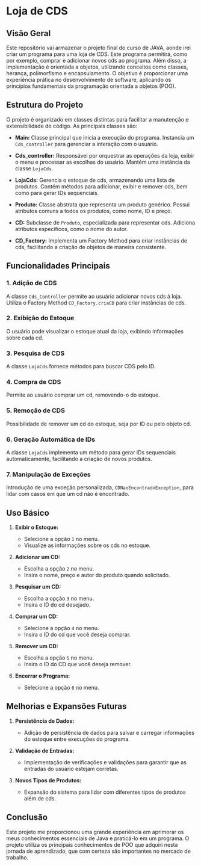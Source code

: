 
# Loja de CDS

## Visão Geral

Este repositório vai armazenar o projeto final do curso de JAVA,  aonde irei criar um programa para uma loja de CDS. Este programa permitirá, como por exemplo, comprar e adicionar novos cds ao programa. Além disso, a implementação é orientada a objetos, utilizando conceitos como classes, herança, polimorfismo e encapsulamento. O objetivo é proporcionar uma experiência prática no desenvolvimento de software, aplicando os princípios fundamentais da programação orientada a objetos (POO).


## Estrutura do Projeto

O projeto é organizado em classes distintas para facilitar a manutenção e extensibilidade do código. As principais classes são:

- **Main:** Classe principal que inicia a execução do programa. Instancia um `Cds_controller` para gerenciar a interação com o usuário.

- **Cds_controller:** Responsável por orquestrar as operações da loja, exibir o menu e processar as escolhas do usuário. Mantém uma instância da classe `LojaCds`.

- **LojaCds:** Gerencia o estoque de cds, armazenando uma lista de produtos. Contém métodos para adicionar, exibir e remover cds, bem como para gerar IDs sequenciais.

- **Produto:** Classe abstrata que representa um produto genérico. Possui atributos comuns a todos os produtos, como nome, ID e preço.

- **CD:** Subclasse de `Produto`, especializada para representar cds. Adiciona atributos específicos, como o nome do autor.

- **CD_Factory:** Implementa um Factory Method para criar instâncias de cds, facilitando a criação de objetos de maneira consistente.

## Funcionalidades Principais

### 1. Adição de CDS

A classe `Cds_Controller` permite ao usuário adicionar novos cds à loja. Utiliza o Factory Method `CD_Factory.criaCD` para criar instâncias de cds.

### 2. Exibição do Estoque

O usuário pode visualizar o estoque atual da loja, exibindo informações sobre cada cd.

### 3. Pesquisa de CDS

A classe `LojaCds` fornece métodos para buscar CDS pelo ID.

### 4. Compra de CDS

Permite ao usuário comprar um cd, removendo-o do estoque.

### 5. Remoção de CDS

Possibilidade de remover um cd do estoque, seja por ID ou pelo objeto cd.

### 6. Geração Automática de IDs

A classe `LojaCds` implementa um método para gerar IDs sequenciais automaticamente, facilitando a criação de novos produtos.

### 7. Manipulação de Exceções

Introdução de uma exceção personalizada, `CDNaoEncontradoException`, para lidar com casos em que um cd não é encontrado.

## Uso Básico

1. **Exibir o Estoque:**
    - Selecione a opção `1` no menu.
    - Visualize as informações sobre os cds no estoque.

2.  **Adicionar um CD:**
    - Escolha a opção `2` no menu.
    - Insira o nome, preço e autor do produto quando solicitado.

3. **Pesquisar um CD:**
    - Escolha a opção `3` no menu.
    - Insira o ID do cd desejado.

4. **Comprar um CD:**
    - Selecione a opção `4` no menu.
    - Insira o ID do cd que você deseja comprar.

5. **Remover um CD:**
    - Escolha a opção `5` no menu.
    - Insira o ID do CD que você deseja remover.

6. **Encerrar o Programa:**
    - Selecione a opção `0` no menu.



## Melhorias e Expansões Futuras

1. **Persistência de Dados:**
    - Adição de persistência de dados para salvar e carregar informações do estoque entre execuções do programa.
2. **Validação de Entradas:**
    - Implementação de verificações e validações para garantir que as entradas do usuário estejam corretas.

3. **Novos Tipos de Produtos:**
    - Expansão do sistema para lidar com diferentes tipos de produtos além de cds.


## Conclusão

Este projeto me proporcionou uma grande experiência em aprimorar os meus conhecimentos essenciais de Java e praticá-lo em um programa. O projeto utiliza os principais conhecimentos de POO que adquiri nesta jornada de aprendizado, que com certeza são importantes no mercado de trabalho.

